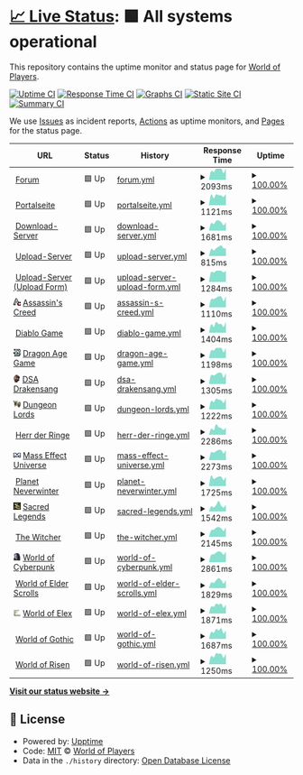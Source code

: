 # [📈 Live Status](https://status.worldofplayers.de): <!--live status--> **🟩 All systems operational**

This repository contains the uptime monitor and status page for [World of Players](https://www.worldofplayers.de/).

[![Uptime CI](https://github.com/worldofplayers/status/workflows/Uptime%20CI/badge.svg)](https://github.com/worldofplayers/status/actions?query=workflow%3A%22Uptime+CI%22)
[![Response Time CI](https://github.com/worldofplayers/status/workflows/Response%20Time%20CI/badge.svg)](https://github.com/worldofplayers/status/actions?query=workflow%3A%22Response+Time+CI%22)
[![Graphs CI](https://github.com/worldofplayers/status/workflows/Graphs%20CI/badge.svg)](https://github.com/worldofplayers/status/actions?query=workflow%3A%22Graphs+CI%22)
[![Static Site CI](https://github.com/worldofplayers/status/workflows/Static%20Site%20CI/badge.svg)](https://github.com/worldofplayers/status/actions?query=workflow%3A%22Static+Site+CI%22)
[![Summary CI](https://github.com/worldofplayers/status/workflows/Summary%20CI/badge.svg)](https://github.com/worldofplayers/status/actions?query=workflow%3A%22Summary+CI%22)

We use [Issues](https://github.com/worldofplayers/status/issues) as incident reports, [Actions](https://github.com/worldofplayers/status/actions) as uptime monitors, and [Pages](https://status.worldofplayers.de) for the status page.

<!--start: status pages-->
<!-- This summary is generated by Upptime (https://github.com/upptime/upptime) -->
<!-- Do not edit this manually, your changes will be overwritten -->
<!-- prettier-ignore -->
| URL | Status | History | Response Time | Uptime |
| --- | ------ | ------- | ------------- | ------ |
| <img alt="" src="https://raw.githubusercontent.com/worldofplayers/status/master/assets/favicons/wop.ico" height="13"> [Forum](https://forum.worldofplayers.de/forum/forums/146-Infoforum) | 🟩 Up | [forum.yml](https://github.com/worldofplayers/status/commits/HEAD/history/forum.yml) | <details><summary><img alt="Response time graph" src="./graphs/forum/response-time-week.png" height="20"> 2093ms</summary><br><a href="https://status.worldofplayers.de/history/forum"><img alt="Response time 2281" src="https://img.shields.io/endpoint?url=https%3A%2F%2Fraw.githubusercontent.com%2Fworldofplayers%2Fstatus%2FHEAD%2Fapi%2Fforum%2Fresponse-time.json"></a><br><a href="https://status.worldofplayers.de/history/forum"><img alt="24-hour response time 1541" src="https://img.shields.io/endpoint?url=https%3A%2F%2Fraw.githubusercontent.com%2Fworldofplayers%2Fstatus%2FHEAD%2Fapi%2Fforum%2Fresponse-time-day.json"></a><br><a href="https://status.worldofplayers.de/history/forum"><img alt="7-day response time 2093" src="https://img.shields.io/endpoint?url=https%3A%2F%2Fraw.githubusercontent.com%2Fworldofplayers%2Fstatus%2FHEAD%2Fapi%2Fforum%2Fresponse-time-week.json"></a><br><a href="https://status.worldofplayers.de/history/forum"><img alt="30-day response time 2355" src="https://img.shields.io/endpoint?url=https%3A%2F%2Fraw.githubusercontent.com%2Fworldofplayers%2Fstatus%2FHEAD%2Fapi%2Fforum%2Fresponse-time-month.json"></a><br><a href="https://status.worldofplayers.de/history/forum"><img alt="1-year response time 2281" src="https://img.shields.io/endpoint?url=https%3A%2F%2Fraw.githubusercontent.com%2Fworldofplayers%2Fstatus%2FHEAD%2Fapi%2Fforum%2Fresponse-time-year.json"></a></details> | <details><summary><a href="https://status.worldofplayers.de/history/forum">100.00%</a></summary><a href="https://status.worldofplayers.de/history/forum"><img alt="All-time uptime 99.43%" src="https://img.shields.io/endpoint?url=https%3A%2F%2Fraw.githubusercontent.com%2Fworldofplayers%2Fstatus%2FHEAD%2Fapi%2Fforum%2Fuptime.json"></a><br><a href="https://status.worldofplayers.de/history/forum"><img alt="24-hour uptime 100.00%" src="https://img.shields.io/endpoint?url=https%3A%2F%2Fraw.githubusercontent.com%2Fworldofplayers%2Fstatus%2FHEAD%2Fapi%2Fforum%2Fuptime-day.json"></a><br><a href="https://status.worldofplayers.de/history/forum"><img alt="7-day uptime 100.00%" src="https://img.shields.io/endpoint?url=https%3A%2F%2Fraw.githubusercontent.com%2Fworldofplayers%2Fstatus%2FHEAD%2Fapi%2Fforum%2Fuptime-week.json"></a><br><a href="https://status.worldofplayers.de/history/forum"><img alt="30-day uptime 100.00%" src="https://img.shields.io/endpoint?url=https%3A%2F%2Fraw.githubusercontent.com%2Fworldofplayers%2Fstatus%2FHEAD%2Fapi%2Fforum%2Fuptime-month.json"></a><br><a href="https://status.worldofplayers.de/history/forum"><img alt="1-year uptime 99.43%" src="https://img.shields.io/endpoint?url=https%3A%2F%2Fraw.githubusercontent.com%2Fworldofplayers%2Fstatus%2FHEAD%2Fapi%2Fforum%2Fuptime-year.json"></a></details>
| <img alt="" src="https://raw.githubusercontent.com/worldofplayers/status/master/assets/favicons/wop.ico" height="13"> [Portalseite](https://www.worldofplayers.de/) | 🟩 Up | [portalseite.yml](https://github.com/worldofplayers/status/commits/HEAD/history/portalseite.yml) | <details><summary><img alt="Response time graph" src="./graphs/portalseite/response-time-week.png" height="20"> 1121ms</summary><br><a href="https://status.worldofplayers.de/history/portalseite"><img alt="Response time 1151" src="https://img.shields.io/endpoint?url=https%3A%2F%2Fraw.githubusercontent.com%2Fworldofplayers%2Fstatus%2FHEAD%2Fapi%2Fportalseite%2Fresponse-time.json"></a><br><a href="https://status.worldofplayers.de/history/portalseite"><img alt="24-hour response time 825" src="https://img.shields.io/endpoint?url=https%3A%2F%2Fraw.githubusercontent.com%2Fworldofplayers%2Fstatus%2FHEAD%2Fapi%2Fportalseite%2Fresponse-time-day.json"></a><br><a href="https://status.worldofplayers.de/history/portalseite"><img alt="7-day response time 1121" src="https://img.shields.io/endpoint?url=https%3A%2F%2Fraw.githubusercontent.com%2Fworldofplayers%2Fstatus%2FHEAD%2Fapi%2Fportalseite%2Fresponse-time-week.json"></a><br><a href="https://status.worldofplayers.de/history/portalseite"><img alt="30-day response time 1189" src="https://img.shields.io/endpoint?url=https%3A%2F%2Fraw.githubusercontent.com%2Fworldofplayers%2Fstatus%2FHEAD%2Fapi%2Fportalseite%2Fresponse-time-month.json"></a><br><a href="https://status.worldofplayers.de/history/portalseite"><img alt="1-year response time 1151" src="https://img.shields.io/endpoint?url=https%3A%2F%2Fraw.githubusercontent.com%2Fworldofplayers%2Fstatus%2FHEAD%2Fapi%2Fportalseite%2Fresponse-time-year.json"></a></details> | <details><summary><a href="https://status.worldofplayers.de/history/portalseite">100.00%</a></summary><a href="https://status.worldofplayers.de/history/portalseite"><img alt="All-time uptime 100.00%" src="https://img.shields.io/endpoint?url=https%3A%2F%2Fraw.githubusercontent.com%2Fworldofplayers%2Fstatus%2FHEAD%2Fapi%2Fportalseite%2Fuptime.json"></a><br><a href="https://status.worldofplayers.de/history/portalseite"><img alt="24-hour uptime 100.00%" src="https://img.shields.io/endpoint?url=https%3A%2F%2Fraw.githubusercontent.com%2Fworldofplayers%2Fstatus%2FHEAD%2Fapi%2Fportalseite%2Fuptime-day.json"></a><br><a href="https://status.worldofplayers.de/history/portalseite"><img alt="7-day uptime 100.00%" src="https://img.shields.io/endpoint?url=https%3A%2F%2Fraw.githubusercontent.com%2Fworldofplayers%2Fstatus%2FHEAD%2Fapi%2Fportalseite%2Fuptime-week.json"></a><br><a href="https://status.worldofplayers.de/history/portalseite"><img alt="30-day uptime 100.00%" src="https://img.shields.io/endpoint?url=https%3A%2F%2Fraw.githubusercontent.com%2Fworldofplayers%2Fstatus%2FHEAD%2Fapi%2Fportalseite%2Fuptime-month.json"></a><br><a href="https://status.worldofplayers.de/history/portalseite"><img alt="1-year uptime 100.00%" src="https://img.shields.io/endpoint?url=https%3A%2F%2Fraw.githubusercontent.com%2Fworldofplayers%2Fstatus%2FHEAD%2Fapi%2Fportalseite%2Fuptime-year.json"></a></details>
| <img alt="" src="https://raw.githubusercontent.com/worldofplayers/status/master/assets/favicons/wop.ico" height="13"> [Download-Server](https://dl.worldofplayers.de/wog/gothic1/sonstiges/GothicFps-108.zip) | 🟩 Up | [download-server.yml](https://github.com/worldofplayers/status/commits/HEAD/history/download-server.yml) | <details><summary><img alt="Response time graph" src="./graphs/download-server/response-time-week.png" height="20"> 1681ms</summary><br><a href="https://status.worldofplayers.de/history/download-server"><img alt="Response time 1504" src="https://img.shields.io/endpoint?url=https%3A%2F%2Fraw.githubusercontent.com%2Fworldofplayers%2Fstatus%2FHEAD%2Fapi%2Fdownload-server%2Fresponse-time.json"></a><br><a href="https://status.worldofplayers.de/history/download-server"><img alt="24-hour response time 1110" src="https://img.shields.io/endpoint?url=https%3A%2F%2Fraw.githubusercontent.com%2Fworldofplayers%2Fstatus%2FHEAD%2Fapi%2Fdownload-server%2Fresponse-time-day.json"></a><br><a href="https://status.worldofplayers.de/history/download-server"><img alt="7-day response time 1681" src="https://img.shields.io/endpoint?url=https%3A%2F%2Fraw.githubusercontent.com%2Fworldofplayers%2Fstatus%2FHEAD%2Fapi%2Fdownload-server%2Fresponse-time-week.json"></a><br><a href="https://status.worldofplayers.de/history/download-server"><img alt="30-day response time 1624" src="https://img.shields.io/endpoint?url=https%3A%2F%2Fraw.githubusercontent.com%2Fworldofplayers%2Fstatus%2FHEAD%2Fapi%2Fdownload-server%2Fresponse-time-month.json"></a><br><a href="https://status.worldofplayers.de/history/download-server"><img alt="1-year response time 1504" src="https://img.shields.io/endpoint?url=https%3A%2F%2Fraw.githubusercontent.com%2Fworldofplayers%2Fstatus%2FHEAD%2Fapi%2Fdownload-server%2Fresponse-time-year.json"></a></details> | <details><summary><a href="https://status.worldofplayers.de/history/download-server">100.00%</a></summary><a href="https://status.worldofplayers.de/history/download-server"><img alt="All-time uptime 99.98%" src="https://img.shields.io/endpoint?url=https%3A%2F%2Fraw.githubusercontent.com%2Fworldofplayers%2Fstatus%2FHEAD%2Fapi%2Fdownload-server%2Fuptime.json"></a><br><a href="https://status.worldofplayers.de/history/download-server"><img alt="24-hour uptime 100.00%" src="https://img.shields.io/endpoint?url=https%3A%2F%2Fraw.githubusercontent.com%2Fworldofplayers%2Fstatus%2FHEAD%2Fapi%2Fdownload-server%2Fuptime-day.json"></a><br><a href="https://status.worldofplayers.de/history/download-server"><img alt="7-day uptime 100.00%" src="https://img.shields.io/endpoint?url=https%3A%2F%2Fraw.githubusercontent.com%2Fworldofplayers%2Fstatus%2FHEAD%2Fapi%2Fdownload-server%2Fuptime-week.json"></a><br><a href="https://status.worldofplayers.de/history/download-server"><img alt="30-day uptime 100.00%" src="https://img.shields.io/endpoint?url=https%3A%2F%2Fraw.githubusercontent.com%2Fworldofplayers%2Fstatus%2FHEAD%2Fapi%2Fdownload-server%2Fuptime-month.json"></a><br><a href="https://status.worldofplayers.de/history/download-server"><img alt="1-year uptime 99.98%" src="https://img.shields.io/endpoint?url=https%3A%2F%2Fraw.githubusercontent.com%2Fworldofplayers%2Fstatus%2FHEAD%2Fapi%2Fdownload-server%2Fuptime-year.json"></a></details>
| <img alt="" src="https://raw.githubusercontent.com/worldofplayers/status/master/assets/favicons/wop.ico" height="13"> [Upload-Server](https://upload.worldofplayers.de/files12/testbild.png) | 🟩 Up | [upload-server.yml](https://github.com/worldofplayers/status/commits/HEAD/history/upload-server.yml) | <details><summary><img alt="Response time graph" src="./graphs/upload-server/response-time-week.png" height="20"> 815ms</summary><br><a href="https://status.worldofplayers.de/history/upload-server"><img alt="Response time 767" src="https://img.shields.io/endpoint?url=https%3A%2F%2Fraw.githubusercontent.com%2Fworldofplayers%2Fstatus%2FHEAD%2Fapi%2Fupload-server%2Fresponse-time.json"></a><br><a href="https://status.worldofplayers.de/history/upload-server"><img alt="24-hour response time 581" src="https://img.shields.io/endpoint?url=https%3A%2F%2Fraw.githubusercontent.com%2Fworldofplayers%2Fstatus%2FHEAD%2Fapi%2Fupload-server%2Fresponse-time-day.json"></a><br><a href="https://status.worldofplayers.de/history/upload-server"><img alt="7-day response time 815" src="https://img.shields.io/endpoint?url=https%3A%2F%2Fraw.githubusercontent.com%2Fworldofplayers%2Fstatus%2FHEAD%2Fapi%2Fupload-server%2Fresponse-time-week.json"></a><br><a href="https://status.worldofplayers.de/history/upload-server"><img alt="30-day response time 849" src="https://img.shields.io/endpoint?url=https%3A%2F%2Fraw.githubusercontent.com%2Fworldofplayers%2Fstatus%2FHEAD%2Fapi%2Fupload-server%2Fresponse-time-month.json"></a><br><a href="https://status.worldofplayers.de/history/upload-server"><img alt="1-year response time 767" src="https://img.shields.io/endpoint?url=https%3A%2F%2Fraw.githubusercontent.com%2Fworldofplayers%2Fstatus%2FHEAD%2Fapi%2Fupload-server%2Fresponse-time-year.json"></a></details> | <details><summary><a href="https://status.worldofplayers.de/history/upload-server">100.00%</a></summary><a href="https://status.worldofplayers.de/history/upload-server"><img alt="All-time uptime 100.00%" src="https://img.shields.io/endpoint?url=https%3A%2F%2Fraw.githubusercontent.com%2Fworldofplayers%2Fstatus%2FHEAD%2Fapi%2Fupload-server%2Fuptime.json"></a><br><a href="https://status.worldofplayers.de/history/upload-server"><img alt="24-hour uptime 100.00%" src="https://img.shields.io/endpoint?url=https%3A%2F%2Fraw.githubusercontent.com%2Fworldofplayers%2Fstatus%2FHEAD%2Fapi%2Fupload-server%2Fuptime-day.json"></a><br><a href="https://status.worldofplayers.de/history/upload-server"><img alt="7-day uptime 100.00%" src="https://img.shields.io/endpoint?url=https%3A%2F%2Fraw.githubusercontent.com%2Fworldofplayers%2Fstatus%2FHEAD%2Fapi%2Fupload-server%2Fuptime-week.json"></a><br><a href="https://status.worldofplayers.de/history/upload-server"><img alt="30-day uptime 100.00%" src="https://img.shields.io/endpoint?url=https%3A%2F%2Fraw.githubusercontent.com%2Fworldofplayers%2Fstatus%2FHEAD%2Fapi%2Fupload-server%2Fuptime-month.json"></a><br><a href="https://status.worldofplayers.de/history/upload-server"><img alt="1-year uptime 100.00%" src="https://img.shields.io/endpoint?url=https%3A%2F%2Fraw.githubusercontent.com%2Fworldofplayers%2Fstatus%2FHEAD%2Fapi%2Fupload-server%2Fuptime-year.json"></a></details>
| <img alt="" src="https://raw.githubusercontent.com/worldofplayers/status/master/assets/favicons/wop.ico" height="13"> [Upload-Server (Upload Form)](https://upload.worldofplayers.de/) | 🟩 Up | [upload-server-upload-form.yml](https://github.com/worldofplayers/status/commits/HEAD/history/upload-server-upload-form.yml) | <details><summary><img alt="Response time graph" src="./graphs/upload-server-upload-form/response-time-week.png" height="20"> 1284ms</summary><br><a href="https://status.worldofplayers.de/history/upload-server-upload-form"><img alt="Response time 1270" src="https://img.shields.io/endpoint?url=https%3A%2F%2Fraw.githubusercontent.com%2Fworldofplayers%2Fstatus%2FHEAD%2Fapi%2Fupload-server-upload-form%2Fresponse-time.json"></a><br><a href="https://status.worldofplayers.de/history/upload-server-upload-form"><img alt="24-hour response time 1204" src="https://img.shields.io/endpoint?url=https%3A%2F%2Fraw.githubusercontent.com%2Fworldofplayers%2Fstatus%2FHEAD%2Fapi%2Fupload-server-upload-form%2Fresponse-time-day.json"></a><br><a href="https://status.worldofplayers.de/history/upload-server-upload-form"><img alt="7-day response time 1284" src="https://img.shields.io/endpoint?url=https%3A%2F%2Fraw.githubusercontent.com%2Fworldofplayers%2Fstatus%2FHEAD%2Fapi%2Fupload-server-upload-form%2Fresponse-time-week.json"></a><br><a href="https://status.worldofplayers.de/history/upload-server-upload-form"><img alt="30-day response time 1275" src="https://img.shields.io/endpoint?url=https%3A%2F%2Fraw.githubusercontent.com%2Fworldofplayers%2Fstatus%2FHEAD%2Fapi%2Fupload-server-upload-form%2Fresponse-time-month.json"></a><br><a href="https://status.worldofplayers.de/history/upload-server-upload-form"><img alt="1-year response time 1270" src="https://img.shields.io/endpoint?url=https%3A%2F%2Fraw.githubusercontent.com%2Fworldofplayers%2Fstatus%2FHEAD%2Fapi%2Fupload-server-upload-form%2Fresponse-time-year.json"></a></details> | <details><summary><a href="https://status.worldofplayers.de/history/upload-server-upload-form">100.00%</a></summary><a href="https://status.worldofplayers.de/history/upload-server-upload-form"><img alt="All-time uptime 100.00%" src="https://img.shields.io/endpoint?url=https%3A%2F%2Fraw.githubusercontent.com%2Fworldofplayers%2Fstatus%2FHEAD%2Fapi%2Fupload-server-upload-form%2Fuptime.json"></a><br><a href="https://status.worldofplayers.de/history/upload-server-upload-form"><img alt="24-hour uptime 100.00%" src="https://img.shields.io/endpoint?url=https%3A%2F%2Fraw.githubusercontent.com%2Fworldofplayers%2Fstatus%2FHEAD%2Fapi%2Fupload-server-upload-form%2Fuptime-day.json"></a><br><a href="https://status.worldofplayers.de/history/upload-server-upload-form"><img alt="7-day uptime 100.00%" src="https://img.shields.io/endpoint?url=https%3A%2F%2Fraw.githubusercontent.com%2Fworldofplayers%2Fstatus%2FHEAD%2Fapi%2Fupload-server-upload-form%2Fuptime-week.json"></a><br><a href="https://status.worldofplayers.de/history/upload-server-upload-form"><img alt="30-day uptime 100.00%" src="https://img.shields.io/endpoint?url=https%3A%2F%2Fraw.githubusercontent.com%2Fworldofplayers%2Fstatus%2FHEAD%2Fapi%2Fupload-server-upload-form%2Fuptime-month.json"></a><br><a href="https://status.worldofplayers.de/history/upload-server-upload-form"><img alt="1-year uptime 100.00%" src="https://img.shields.io/endpoint?url=https%3A%2F%2Fraw.githubusercontent.com%2Fworldofplayers%2Fstatus%2FHEAD%2Fapi%2Fupload-server-upload-form%2Fuptime-year.json"></a></details>
| <img alt="" src="https://raw.githubusercontent.com/worldofplayers/status/master/assets/favicons/assassinscreed.gif" height="13"> [Assassin's Creed](https://www.assassins-creed.de/) | 🟩 Up | [assassin-s-creed.yml](https://github.com/worldofplayers/status/commits/HEAD/history/assassin-s-creed.yml) | <details><summary><img alt="Response time graph" src="./graphs/assassin-s-creed/response-time-week.png" height="20"> 1110ms</summary><br><a href="https://status.worldofplayers.de/history/assassin-s-creed"><img alt="Response time 1124" src="https://img.shields.io/endpoint?url=https%3A%2F%2Fraw.githubusercontent.com%2Fworldofplayers%2Fstatus%2FHEAD%2Fapi%2Fassassin-s-creed%2Fresponse-time.json"></a><br><a href="https://status.worldofplayers.de/history/assassin-s-creed"><img alt="24-hour response time 801" src="https://img.shields.io/endpoint?url=https%3A%2F%2Fraw.githubusercontent.com%2Fworldofplayers%2Fstatus%2FHEAD%2Fapi%2Fassassin-s-creed%2Fresponse-time-day.json"></a><br><a href="https://status.worldofplayers.de/history/assassin-s-creed"><img alt="7-day response time 1110" src="https://img.shields.io/endpoint?url=https%3A%2F%2Fraw.githubusercontent.com%2Fworldofplayers%2Fstatus%2FHEAD%2Fapi%2Fassassin-s-creed%2Fresponse-time-week.json"></a><br><a href="https://status.worldofplayers.de/history/assassin-s-creed"><img alt="30-day response time 1142" src="https://img.shields.io/endpoint?url=https%3A%2F%2Fraw.githubusercontent.com%2Fworldofplayers%2Fstatus%2FHEAD%2Fapi%2Fassassin-s-creed%2Fresponse-time-month.json"></a><br><a href="https://status.worldofplayers.de/history/assassin-s-creed"><img alt="1-year response time 1124" src="https://img.shields.io/endpoint?url=https%3A%2F%2Fraw.githubusercontent.com%2Fworldofplayers%2Fstatus%2FHEAD%2Fapi%2Fassassin-s-creed%2Fresponse-time-year.json"></a></details> | <details><summary><a href="https://status.worldofplayers.de/history/assassin-s-creed">100.00%</a></summary><a href="https://status.worldofplayers.de/history/assassin-s-creed"><img alt="All-time uptime 100.00%" src="https://img.shields.io/endpoint?url=https%3A%2F%2Fraw.githubusercontent.com%2Fworldofplayers%2Fstatus%2FHEAD%2Fapi%2Fassassin-s-creed%2Fuptime.json"></a><br><a href="https://status.worldofplayers.de/history/assassin-s-creed"><img alt="24-hour uptime 100.00%" src="https://img.shields.io/endpoint?url=https%3A%2F%2Fraw.githubusercontent.com%2Fworldofplayers%2Fstatus%2FHEAD%2Fapi%2Fassassin-s-creed%2Fuptime-day.json"></a><br><a href="https://status.worldofplayers.de/history/assassin-s-creed"><img alt="7-day uptime 100.00%" src="https://img.shields.io/endpoint?url=https%3A%2F%2Fraw.githubusercontent.com%2Fworldofplayers%2Fstatus%2FHEAD%2Fapi%2Fassassin-s-creed%2Fuptime-week.json"></a><br><a href="https://status.worldofplayers.de/history/assassin-s-creed"><img alt="30-day uptime 100.00%" src="https://img.shields.io/endpoint?url=https%3A%2F%2Fraw.githubusercontent.com%2Fworldofplayers%2Fstatus%2FHEAD%2Fapi%2Fassassin-s-creed%2Fuptime-month.json"></a><br><a href="https://status.worldofplayers.de/history/assassin-s-creed"><img alt="1-year uptime 100.00%" src="https://img.shields.io/endpoint?url=https%3A%2F%2Fraw.githubusercontent.com%2Fworldofplayers%2Fstatus%2FHEAD%2Fapi%2Fassassin-s-creed%2Fuptime-year.json"></a></details>
| <img alt="" src="https://raw.githubusercontent.com/worldofplayers/status/master/assets/favicons/diablo.ico" height="13"> [Diablo Game](https://www.diablogame.de/) | 🟩 Up | [diablo-game.yml](https://github.com/worldofplayers/status/commits/HEAD/history/diablo-game.yml) | <details><summary><img alt="Response time graph" src="./graphs/diablo-game/response-time-week.png" height="20"> 1404ms</summary><br><a href="https://status.worldofplayers.de/history/diablo-game"><img alt="Response time 1339" src="https://img.shields.io/endpoint?url=https%3A%2F%2Fraw.githubusercontent.com%2Fworldofplayers%2Fstatus%2FHEAD%2Fapi%2Fdiablo-game%2Fresponse-time.json"></a><br><a href="https://status.worldofplayers.de/history/diablo-game"><img alt="24-hour response time 975" src="https://img.shields.io/endpoint?url=https%3A%2F%2Fraw.githubusercontent.com%2Fworldofplayers%2Fstatus%2FHEAD%2Fapi%2Fdiablo-game%2Fresponse-time-day.json"></a><br><a href="https://status.worldofplayers.de/history/diablo-game"><img alt="7-day response time 1404" src="https://img.shields.io/endpoint?url=https%3A%2F%2Fraw.githubusercontent.com%2Fworldofplayers%2Fstatus%2FHEAD%2Fapi%2Fdiablo-game%2Fresponse-time-week.json"></a><br><a href="https://status.worldofplayers.de/history/diablo-game"><img alt="30-day response time 1428" src="https://img.shields.io/endpoint?url=https%3A%2F%2Fraw.githubusercontent.com%2Fworldofplayers%2Fstatus%2FHEAD%2Fapi%2Fdiablo-game%2Fresponse-time-month.json"></a><br><a href="https://status.worldofplayers.de/history/diablo-game"><img alt="1-year response time 1339" src="https://img.shields.io/endpoint?url=https%3A%2F%2Fraw.githubusercontent.com%2Fworldofplayers%2Fstatus%2FHEAD%2Fapi%2Fdiablo-game%2Fresponse-time-year.json"></a></details> | <details><summary><a href="https://status.worldofplayers.de/history/diablo-game">100.00%</a></summary><a href="https://status.worldofplayers.de/history/diablo-game"><img alt="All-time uptime 100.00%" src="https://img.shields.io/endpoint?url=https%3A%2F%2Fraw.githubusercontent.com%2Fworldofplayers%2Fstatus%2FHEAD%2Fapi%2Fdiablo-game%2Fuptime.json"></a><br><a href="https://status.worldofplayers.de/history/diablo-game"><img alt="24-hour uptime 100.00%" src="https://img.shields.io/endpoint?url=https%3A%2F%2Fraw.githubusercontent.com%2Fworldofplayers%2Fstatus%2FHEAD%2Fapi%2Fdiablo-game%2Fuptime-day.json"></a><br><a href="https://status.worldofplayers.de/history/diablo-game"><img alt="7-day uptime 100.00%" src="https://img.shields.io/endpoint?url=https%3A%2F%2Fraw.githubusercontent.com%2Fworldofplayers%2Fstatus%2FHEAD%2Fapi%2Fdiablo-game%2Fuptime-week.json"></a><br><a href="https://status.worldofplayers.de/history/diablo-game"><img alt="30-day uptime 100.00%" src="https://img.shields.io/endpoint?url=https%3A%2F%2Fraw.githubusercontent.com%2Fworldofplayers%2Fstatus%2FHEAD%2Fapi%2Fdiablo-game%2Fuptime-month.json"></a><br><a href="https://status.worldofplayers.de/history/diablo-game"><img alt="1-year uptime 100.00%" src="https://img.shields.io/endpoint?url=https%3A%2F%2Fraw.githubusercontent.com%2Fworldofplayers%2Fstatus%2FHEAD%2Fapi%2Fdiablo-game%2Fuptime-year.json"></a></details>
| <img alt="" src="https://raw.githubusercontent.com/worldofplayers/status/master/assets/favicons/dragonage.png" height="13"> [Dragon Age Game](https://www.dragonage-game.de/) | 🟩 Up | [dragon-age-game.yml](https://github.com/worldofplayers/status/commits/HEAD/history/dragon-age-game.yml) | <details><summary><img alt="Response time graph" src="./graphs/dragon-age-game/response-time-week.png" height="20"> 1198ms</summary><br><a href="https://status.worldofplayers.de/history/dragon-age-game"><img alt="Response time 1199" src="https://img.shields.io/endpoint?url=https%3A%2F%2Fraw.githubusercontent.com%2Fworldofplayers%2Fstatus%2FHEAD%2Fapi%2Fdragon-age-game%2Fresponse-time.json"></a><br><a href="https://status.worldofplayers.de/history/dragon-age-game"><img alt="24-hour response time 843" src="https://img.shields.io/endpoint?url=https%3A%2F%2Fraw.githubusercontent.com%2Fworldofplayers%2Fstatus%2FHEAD%2Fapi%2Fdragon-age-game%2Fresponse-time-day.json"></a><br><a href="https://status.worldofplayers.de/history/dragon-age-game"><img alt="7-day response time 1198" src="https://img.shields.io/endpoint?url=https%3A%2F%2Fraw.githubusercontent.com%2Fworldofplayers%2Fstatus%2FHEAD%2Fapi%2Fdragon-age-game%2Fresponse-time-week.json"></a><br><a href="https://status.worldofplayers.de/history/dragon-age-game"><img alt="30-day response time 1252" src="https://img.shields.io/endpoint?url=https%3A%2F%2Fraw.githubusercontent.com%2Fworldofplayers%2Fstatus%2FHEAD%2Fapi%2Fdragon-age-game%2Fresponse-time-month.json"></a><br><a href="https://status.worldofplayers.de/history/dragon-age-game"><img alt="1-year response time 1199" src="https://img.shields.io/endpoint?url=https%3A%2F%2Fraw.githubusercontent.com%2Fworldofplayers%2Fstatus%2FHEAD%2Fapi%2Fdragon-age-game%2Fresponse-time-year.json"></a></details> | <details><summary><a href="https://status.worldofplayers.de/history/dragon-age-game">100.00%</a></summary><a href="https://status.worldofplayers.de/history/dragon-age-game"><img alt="All-time uptime 100.00%" src="https://img.shields.io/endpoint?url=https%3A%2F%2Fraw.githubusercontent.com%2Fworldofplayers%2Fstatus%2FHEAD%2Fapi%2Fdragon-age-game%2Fuptime.json"></a><br><a href="https://status.worldofplayers.de/history/dragon-age-game"><img alt="24-hour uptime 100.00%" src="https://img.shields.io/endpoint?url=https%3A%2F%2Fraw.githubusercontent.com%2Fworldofplayers%2Fstatus%2FHEAD%2Fapi%2Fdragon-age-game%2Fuptime-day.json"></a><br><a href="https://status.worldofplayers.de/history/dragon-age-game"><img alt="7-day uptime 100.00%" src="https://img.shields.io/endpoint?url=https%3A%2F%2Fraw.githubusercontent.com%2Fworldofplayers%2Fstatus%2FHEAD%2Fapi%2Fdragon-age-game%2Fuptime-week.json"></a><br><a href="https://status.worldofplayers.de/history/dragon-age-game"><img alt="30-day uptime 100.00%" src="https://img.shields.io/endpoint?url=https%3A%2F%2Fraw.githubusercontent.com%2Fworldofplayers%2Fstatus%2FHEAD%2Fapi%2Fdragon-age-game%2Fuptime-month.json"></a><br><a href="https://status.worldofplayers.de/history/dragon-age-game"><img alt="1-year uptime 100.00%" src="https://img.shields.io/endpoint?url=https%3A%2F%2Fraw.githubusercontent.com%2Fworldofplayers%2Fstatus%2FHEAD%2Fapi%2Fdragon-age-game%2Fuptime-year.json"></a></details>
| <img alt="" src="https://raw.githubusercontent.com/worldofplayers/status/master/assets/favicons/drakensang.png" height="13"> [DSA Drakensang](https://www.dsa-drakensang.de/) | 🟩 Up | [dsa-drakensang.yml](https://github.com/worldofplayers/status/commits/HEAD/history/dsa-drakensang.yml) | <details><summary><img alt="Response time graph" src="./graphs/dsa-drakensang/response-time-week.png" height="20"> 1305ms</summary><br><a href="https://status.worldofplayers.de/history/dsa-drakensang"><img alt="Response time 1314" src="https://img.shields.io/endpoint?url=https%3A%2F%2Fraw.githubusercontent.com%2Fworldofplayers%2Fstatus%2FHEAD%2Fapi%2Fdsa-drakensang%2Fresponse-time.json"></a><br><a href="https://status.worldofplayers.de/history/dsa-drakensang"><img alt="24-hour response time 951" src="https://img.shields.io/endpoint?url=https%3A%2F%2Fraw.githubusercontent.com%2Fworldofplayers%2Fstatus%2FHEAD%2Fapi%2Fdsa-drakensang%2Fresponse-time-day.json"></a><br><a href="https://status.worldofplayers.de/history/dsa-drakensang"><img alt="7-day response time 1305" src="https://img.shields.io/endpoint?url=https%3A%2F%2Fraw.githubusercontent.com%2Fworldofplayers%2Fstatus%2FHEAD%2Fapi%2Fdsa-drakensang%2Fresponse-time-week.json"></a><br><a href="https://status.worldofplayers.de/history/dsa-drakensang"><img alt="30-day response time 1326" src="https://img.shields.io/endpoint?url=https%3A%2F%2Fraw.githubusercontent.com%2Fworldofplayers%2Fstatus%2FHEAD%2Fapi%2Fdsa-drakensang%2Fresponse-time-month.json"></a><br><a href="https://status.worldofplayers.de/history/dsa-drakensang"><img alt="1-year response time 1314" src="https://img.shields.io/endpoint?url=https%3A%2F%2Fraw.githubusercontent.com%2Fworldofplayers%2Fstatus%2FHEAD%2Fapi%2Fdsa-drakensang%2Fresponse-time-year.json"></a></details> | <details><summary><a href="https://status.worldofplayers.de/history/dsa-drakensang">100.00%</a></summary><a href="https://status.worldofplayers.de/history/dsa-drakensang"><img alt="All-time uptime 100.00%" src="https://img.shields.io/endpoint?url=https%3A%2F%2Fraw.githubusercontent.com%2Fworldofplayers%2Fstatus%2FHEAD%2Fapi%2Fdsa-drakensang%2Fuptime.json"></a><br><a href="https://status.worldofplayers.de/history/dsa-drakensang"><img alt="24-hour uptime 100.00%" src="https://img.shields.io/endpoint?url=https%3A%2F%2Fraw.githubusercontent.com%2Fworldofplayers%2Fstatus%2FHEAD%2Fapi%2Fdsa-drakensang%2Fuptime-day.json"></a><br><a href="https://status.worldofplayers.de/history/dsa-drakensang"><img alt="7-day uptime 100.00%" src="https://img.shields.io/endpoint?url=https%3A%2F%2Fraw.githubusercontent.com%2Fworldofplayers%2Fstatus%2FHEAD%2Fapi%2Fdsa-drakensang%2Fuptime-week.json"></a><br><a href="https://status.worldofplayers.de/history/dsa-drakensang"><img alt="30-day uptime 100.00%" src="https://img.shields.io/endpoint?url=https%3A%2F%2Fraw.githubusercontent.com%2Fworldofplayers%2Fstatus%2FHEAD%2Fapi%2Fdsa-drakensang%2Fuptime-month.json"></a><br><a href="https://status.worldofplayers.de/history/dsa-drakensang"><img alt="1-year uptime 100.00%" src="https://img.shields.io/endpoint?url=https%3A%2F%2Fraw.githubusercontent.com%2Fworldofplayers%2Fstatus%2FHEAD%2Fapi%2Fdsa-drakensang%2Fuptime-year.json"></a></details>
| <img alt="" src="https://raw.githubusercontent.com/worldofplayers/status/master/assets/favicons/dungeonlords.gif" height="13"> [Dungeon Lords](https://www.dungeon-lords.de/) | 🟩 Up | [dungeon-lords.yml](https://github.com/worldofplayers/status/commits/HEAD/history/dungeon-lords.yml) | <details><summary><img alt="Response time graph" src="./graphs/dungeon-lords/response-time-week.png" height="20"> 1222ms</summary><br><a href="https://status.worldofplayers.de/history/dungeon-lords"><img alt="Response time 1321" src="https://img.shields.io/endpoint?url=https%3A%2F%2Fraw.githubusercontent.com%2Fworldofplayers%2Fstatus%2FHEAD%2Fapi%2Fdungeon-lords%2Fresponse-time.json"></a><br><a href="https://status.worldofplayers.de/history/dungeon-lords"><img alt="24-hour response time 978" src="https://img.shields.io/endpoint?url=https%3A%2F%2Fraw.githubusercontent.com%2Fworldofplayers%2Fstatus%2FHEAD%2Fapi%2Fdungeon-lords%2Fresponse-time-day.json"></a><br><a href="https://status.worldofplayers.de/history/dungeon-lords"><img alt="7-day response time 1222" src="https://img.shields.io/endpoint?url=https%3A%2F%2Fraw.githubusercontent.com%2Fworldofplayers%2Fstatus%2FHEAD%2Fapi%2Fdungeon-lords%2Fresponse-time-week.json"></a><br><a href="https://status.worldofplayers.de/history/dungeon-lords"><img alt="30-day response time 1650" src="https://img.shields.io/endpoint?url=https%3A%2F%2Fraw.githubusercontent.com%2Fworldofplayers%2Fstatus%2FHEAD%2Fapi%2Fdungeon-lords%2Fresponse-time-month.json"></a><br><a href="https://status.worldofplayers.de/history/dungeon-lords"><img alt="1-year response time 1321" src="https://img.shields.io/endpoint?url=https%3A%2F%2Fraw.githubusercontent.com%2Fworldofplayers%2Fstatus%2FHEAD%2Fapi%2Fdungeon-lords%2Fresponse-time-year.json"></a></details> | <details><summary><a href="https://status.worldofplayers.de/history/dungeon-lords">100.00%</a></summary><a href="https://status.worldofplayers.de/history/dungeon-lords"><img alt="All-time uptime 100.00%" src="https://img.shields.io/endpoint?url=https%3A%2F%2Fraw.githubusercontent.com%2Fworldofplayers%2Fstatus%2FHEAD%2Fapi%2Fdungeon-lords%2Fuptime.json"></a><br><a href="https://status.worldofplayers.de/history/dungeon-lords"><img alt="24-hour uptime 100.00%" src="https://img.shields.io/endpoint?url=https%3A%2F%2Fraw.githubusercontent.com%2Fworldofplayers%2Fstatus%2FHEAD%2Fapi%2Fdungeon-lords%2Fuptime-day.json"></a><br><a href="https://status.worldofplayers.de/history/dungeon-lords"><img alt="7-day uptime 100.00%" src="https://img.shields.io/endpoint?url=https%3A%2F%2Fraw.githubusercontent.com%2Fworldofplayers%2Fstatus%2FHEAD%2Fapi%2Fdungeon-lords%2Fuptime-week.json"></a><br><a href="https://status.worldofplayers.de/history/dungeon-lords"><img alt="30-day uptime 100.00%" src="https://img.shields.io/endpoint?url=https%3A%2F%2Fraw.githubusercontent.com%2Fworldofplayers%2Fstatus%2FHEAD%2Fapi%2Fdungeon-lords%2Fuptime-month.json"></a><br><a href="https://status.worldofplayers.de/history/dungeon-lords"><img alt="1-year uptime 100.00%" src="https://img.shields.io/endpoint?url=https%3A%2F%2Fraw.githubusercontent.com%2Fworldofplayers%2Fstatus%2FHEAD%2Fapi%2Fdungeon-lords%2Fuptime-year.json"></a></details>
| <img alt="" src="https://raw.githubusercontent.com/worldofplayers/status/master/assets/favicons/herrderringe.ico" height="13"> [Herr der Ringe](https://www.hdr-seite.de) | 🟩 Up | [herr-der-ringe.yml](https://github.com/worldofplayers/status/commits/HEAD/history/herr-der-ringe.yml) | <details><summary><img alt="Response time graph" src="./graphs/herr-der-ringe/response-time-week.png" height="20"> 2286ms</summary><br><a href="https://status.worldofplayers.de/history/herr-der-ringe"><img alt="Response time 2137" src="https://img.shields.io/endpoint?url=https%3A%2F%2Fraw.githubusercontent.com%2Fworldofplayers%2Fstatus%2FHEAD%2Fapi%2Fherr-der-ringe%2Fresponse-time.json"></a><br><a href="https://status.worldofplayers.de/history/herr-der-ringe"><img alt="24-hour response time 1641" src="https://img.shields.io/endpoint?url=https%3A%2F%2Fraw.githubusercontent.com%2Fworldofplayers%2Fstatus%2FHEAD%2Fapi%2Fherr-der-ringe%2Fresponse-time-day.json"></a><br><a href="https://status.worldofplayers.de/history/herr-der-ringe"><img alt="7-day response time 2286" src="https://img.shields.io/endpoint?url=https%3A%2F%2Fraw.githubusercontent.com%2Fworldofplayers%2Fstatus%2FHEAD%2Fapi%2Fherr-der-ringe%2Fresponse-time-week.json"></a><br><a href="https://status.worldofplayers.de/history/herr-der-ringe"><img alt="30-day response time 2306" src="https://img.shields.io/endpoint?url=https%3A%2F%2Fraw.githubusercontent.com%2Fworldofplayers%2Fstatus%2FHEAD%2Fapi%2Fherr-der-ringe%2Fresponse-time-month.json"></a><br><a href="https://status.worldofplayers.de/history/herr-der-ringe"><img alt="1-year response time 2137" src="https://img.shields.io/endpoint?url=https%3A%2F%2Fraw.githubusercontent.com%2Fworldofplayers%2Fstatus%2FHEAD%2Fapi%2Fherr-der-ringe%2Fresponse-time-year.json"></a></details> | <details><summary><a href="https://status.worldofplayers.de/history/herr-der-ringe">100.00%</a></summary><a href="https://status.worldofplayers.de/history/herr-der-ringe"><img alt="All-time uptime 100.00%" src="https://img.shields.io/endpoint?url=https%3A%2F%2Fraw.githubusercontent.com%2Fworldofplayers%2Fstatus%2FHEAD%2Fapi%2Fherr-der-ringe%2Fuptime.json"></a><br><a href="https://status.worldofplayers.de/history/herr-der-ringe"><img alt="24-hour uptime 100.00%" src="https://img.shields.io/endpoint?url=https%3A%2F%2Fraw.githubusercontent.com%2Fworldofplayers%2Fstatus%2FHEAD%2Fapi%2Fherr-der-ringe%2Fuptime-day.json"></a><br><a href="https://status.worldofplayers.de/history/herr-der-ringe"><img alt="7-day uptime 100.00%" src="https://img.shields.io/endpoint?url=https%3A%2F%2Fraw.githubusercontent.com%2Fworldofplayers%2Fstatus%2FHEAD%2Fapi%2Fherr-der-ringe%2Fuptime-week.json"></a><br><a href="https://status.worldofplayers.de/history/herr-der-ringe"><img alt="30-day uptime 100.00%" src="https://img.shields.io/endpoint?url=https%3A%2F%2Fraw.githubusercontent.com%2Fworldofplayers%2Fstatus%2FHEAD%2Fapi%2Fherr-der-ringe%2Fuptime-month.json"></a><br><a href="https://status.worldofplayers.de/history/herr-der-ringe"><img alt="1-year uptime 100.00%" src="https://img.shields.io/endpoint?url=https%3A%2F%2Fraw.githubusercontent.com%2Fworldofplayers%2Fstatus%2FHEAD%2Fapi%2Fherr-der-ringe%2Fuptime-year.json"></a></details>
| <img alt="" src="https://raw.githubusercontent.com/worldofplayers/status/master/assets/favicons/masseffect.gif" height="13"> [Mass Effect Universe](https://www.masseffect-universe.de/) | 🟩 Up | [mass-effect-universe.yml](https://github.com/worldofplayers/status/commits/HEAD/history/mass-effect-universe.yml) | <details><summary><img alt="Response time graph" src="./graphs/mass-effect-universe/response-time-week.png" height="20"> 2273ms</summary><br><a href="https://status.worldofplayers.de/history/mass-effect-universe"><img alt="Response time 2795" src="https://img.shields.io/endpoint?url=https%3A%2F%2Fraw.githubusercontent.com%2Fworldofplayers%2Fstatus%2FHEAD%2Fapi%2Fmass-effect-universe%2Fresponse-time.json"></a><br><a href="https://status.worldofplayers.de/history/mass-effect-universe"><img alt="24-hour response time 1860" src="https://img.shields.io/endpoint?url=https%3A%2F%2Fraw.githubusercontent.com%2Fworldofplayers%2Fstatus%2FHEAD%2Fapi%2Fmass-effect-universe%2Fresponse-time-day.json"></a><br><a href="https://status.worldofplayers.de/history/mass-effect-universe"><img alt="7-day response time 2273" src="https://img.shields.io/endpoint?url=https%3A%2F%2Fraw.githubusercontent.com%2Fworldofplayers%2Fstatus%2FHEAD%2Fapi%2Fmass-effect-universe%2Fresponse-time-week.json"></a><br><a href="https://status.worldofplayers.de/history/mass-effect-universe"><img alt="30-day response time 2319" src="https://img.shields.io/endpoint?url=https%3A%2F%2Fraw.githubusercontent.com%2Fworldofplayers%2Fstatus%2FHEAD%2Fapi%2Fmass-effect-universe%2Fresponse-time-month.json"></a><br><a href="https://status.worldofplayers.de/history/mass-effect-universe"><img alt="1-year response time 2795" src="https://img.shields.io/endpoint?url=https%3A%2F%2Fraw.githubusercontent.com%2Fworldofplayers%2Fstatus%2FHEAD%2Fapi%2Fmass-effect-universe%2Fresponse-time-year.json"></a></details> | <details><summary><a href="https://status.worldofplayers.de/history/mass-effect-universe">100.00%</a></summary><a href="https://status.worldofplayers.de/history/mass-effect-universe"><img alt="All-time uptime 100.00%" src="https://img.shields.io/endpoint?url=https%3A%2F%2Fraw.githubusercontent.com%2Fworldofplayers%2Fstatus%2FHEAD%2Fapi%2Fmass-effect-universe%2Fuptime.json"></a><br><a href="https://status.worldofplayers.de/history/mass-effect-universe"><img alt="24-hour uptime 100.00%" src="https://img.shields.io/endpoint?url=https%3A%2F%2Fraw.githubusercontent.com%2Fworldofplayers%2Fstatus%2FHEAD%2Fapi%2Fmass-effect-universe%2Fuptime-day.json"></a><br><a href="https://status.worldofplayers.de/history/mass-effect-universe"><img alt="7-day uptime 100.00%" src="https://img.shields.io/endpoint?url=https%3A%2F%2Fraw.githubusercontent.com%2Fworldofplayers%2Fstatus%2FHEAD%2Fapi%2Fmass-effect-universe%2Fuptime-week.json"></a><br><a href="https://status.worldofplayers.de/history/mass-effect-universe"><img alt="30-day uptime 100.00%" src="https://img.shields.io/endpoint?url=https%3A%2F%2Fraw.githubusercontent.com%2Fworldofplayers%2Fstatus%2FHEAD%2Fapi%2Fmass-effect-universe%2Fuptime-month.json"></a><br><a href="https://status.worldofplayers.de/history/mass-effect-universe"><img alt="1-year uptime 100.00%" src="https://img.shields.io/endpoint?url=https%3A%2F%2Fraw.githubusercontent.com%2Fworldofplayers%2Fstatus%2FHEAD%2Fapi%2Fmass-effect-universe%2Fuptime-year.json"></a></details>
| <img alt="" src="https://raw.githubusercontent.com/worldofplayers/status/master/assets/favicons/neverwinter.ico" height="13"> [Planet Neverwinter](https://www.planetneverwinter.de/) | 🟩 Up | [planet-neverwinter.yml](https://github.com/worldofplayers/status/commits/HEAD/history/planet-neverwinter.yml) | <details><summary><img alt="Response time graph" src="./graphs/planet-neverwinter/response-time-week.png" height="20"> 1725ms</summary><br><a href="https://status.worldofplayers.de/history/planet-neverwinter"><img alt="Response time 1634" src="https://img.shields.io/endpoint?url=https%3A%2F%2Fraw.githubusercontent.com%2Fworldofplayers%2Fstatus%2FHEAD%2Fapi%2Fplanet-neverwinter%2Fresponse-time.json"></a><br><a href="https://status.worldofplayers.de/history/planet-neverwinter"><img alt="24-hour response time 1317" src="https://img.shields.io/endpoint?url=https%3A%2F%2Fraw.githubusercontent.com%2Fworldofplayers%2Fstatus%2FHEAD%2Fapi%2Fplanet-neverwinter%2Fresponse-time-day.json"></a><br><a href="https://status.worldofplayers.de/history/planet-neverwinter"><img alt="7-day response time 1725" src="https://img.shields.io/endpoint?url=https%3A%2F%2Fraw.githubusercontent.com%2Fworldofplayers%2Fstatus%2FHEAD%2Fapi%2Fplanet-neverwinter%2Fresponse-time-week.json"></a><br><a href="https://status.worldofplayers.de/history/planet-neverwinter"><img alt="30-day response time 1706" src="https://img.shields.io/endpoint?url=https%3A%2F%2Fraw.githubusercontent.com%2Fworldofplayers%2Fstatus%2FHEAD%2Fapi%2Fplanet-neverwinter%2Fresponse-time-month.json"></a><br><a href="https://status.worldofplayers.de/history/planet-neverwinter"><img alt="1-year response time 1634" src="https://img.shields.io/endpoint?url=https%3A%2F%2Fraw.githubusercontent.com%2Fworldofplayers%2Fstatus%2FHEAD%2Fapi%2Fplanet-neverwinter%2Fresponse-time-year.json"></a></details> | <details><summary><a href="https://status.worldofplayers.de/history/planet-neverwinter">100.00%</a></summary><a href="https://status.worldofplayers.de/history/planet-neverwinter"><img alt="All-time uptime 100.00%" src="https://img.shields.io/endpoint?url=https%3A%2F%2Fraw.githubusercontent.com%2Fworldofplayers%2Fstatus%2FHEAD%2Fapi%2Fplanet-neverwinter%2Fuptime.json"></a><br><a href="https://status.worldofplayers.de/history/planet-neverwinter"><img alt="24-hour uptime 100.00%" src="https://img.shields.io/endpoint?url=https%3A%2F%2Fraw.githubusercontent.com%2Fworldofplayers%2Fstatus%2FHEAD%2Fapi%2Fplanet-neverwinter%2Fuptime-day.json"></a><br><a href="https://status.worldofplayers.de/history/planet-neverwinter"><img alt="7-day uptime 100.00%" src="https://img.shields.io/endpoint?url=https%3A%2F%2Fraw.githubusercontent.com%2Fworldofplayers%2Fstatus%2FHEAD%2Fapi%2Fplanet-neverwinter%2Fuptime-week.json"></a><br><a href="https://status.worldofplayers.de/history/planet-neverwinter"><img alt="30-day uptime 100.00%" src="https://img.shields.io/endpoint?url=https%3A%2F%2Fraw.githubusercontent.com%2Fworldofplayers%2Fstatus%2FHEAD%2Fapi%2Fplanet-neverwinter%2Fuptime-month.json"></a><br><a href="https://status.worldofplayers.de/history/planet-neverwinter"><img alt="1-year uptime 100.00%" src="https://img.shields.io/endpoint?url=https%3A%2F%2Fraw.githubusercontent.com%2Fworldofplayers%2Fstatus%2FHEAD%2Fapi%2Fplanet-neverwinter%2Fuptime-year.json"></a></details>
| <img alt="" src="https://raw.githubusercontent.com/worldofplayers/status/master/assets/favicons/sacred.jpg" height="13"> [Sacred Legends](https://www.sacred-legends.de/) | 🟩 Up | [sacred-legends.yml](https://github.com/worldofplayers/status/commits/HEAD/history/sacred-legends.yml) | <details><summary><img alt="Response time graph" src="./graphs/sacred-legends/response-time-week.png" height="20"> 1542ms</summary><br><a href="https://status.worldofplayers.de/history/sacred-legends"><img alt="Response time 1396" src="https://img.shields.io/endpoint?url=https%3A%2F%2Fraw.githubusercontent.com%2Fworldofplayers%2Fstatus%2FHEAD%2Fapi%2Fsacred-legends%2Fresponse-time.json"></a><br><a href="https://status.worldofplayers.de/history/sacred-legends"><img alt="24-hour response time 1028" src="https://img.shields.io/endpoint?url=https%3A%2F%2Fraw.githubusercontent.com%2Fworldofplayers%2Fstatus%2FHEAD%2Fapi%2Fsacred-legends%2Fresponse-time-day.json"></a><br><a href="https://status.worldofplayers.de/history/sacred-legends"><img alt="7-day response time 1542" src="https://img.shields.io/endpoint?url=https%3A%2F%2Fraw.githubusercontent.com%2Fworldofplayers%2Fstatus%2FHEAD%2Fapi%2Fsacred-legends%2Fresponse-time-week.json"></a><br><a href="https://status.worldofplayers.de/history/sacred-legends"><img alt="30-day response time 1536" src="https://img.shields.io/endpoint?url=https%3A%2F%2Fraw.githubusercontent.com%2Fworldofplayers%2Fstatus%2FHEAD%2Fapi%2Fsacred-legends%2Fresponse-time-month.json"></a><br><a href="https://status.worldofplayers.de/history/sacred-legends"><img alt="1-year response time 1396" src="https://img.shields.io/endpoint?url=https%3A%2F%2Fraw.githubusercontent.com%2Fworldofplayers%2Fstatus%2FHEAD%2Fapi%2Fsacred-legends%2Fresponse-time-year.json"></a></details> | <details><summary><a href="https://status.worldofplayers.de/history/sacred-legends">100.00%</a></summary><a href="https://status.worldofplayers.de/history/sacred-legends"><img alt="All-time uptime 100.00%" src="https://img.shields.io/endpoint?url=https%3A%2F%2Fraw.githubusercontent.com%2Fworldofplayers%2Fstatus%2FHEAD%2Fapi%2Fsacred-legends%2Fuptime.json"></a><br><a href="https://status.worldofplayers.de/history/sacred-legends"><img alt="24-hour uptime 100.00%" src="https://img.shields.io/endpoint?url=https%3A%2F%2Fraw.githubusercontent.com%2Fworldofplayers%2Fstatus%2FHEAD%2Fapi%2Fsacred-legends%2Fuptime-day.json"></a><br><a href="https://status.worldofplayers.de/history/sacred-legends"><img alt="7-day uptime 100.00%" src="https://img.shields.io/endpoint?url=https%3A%2F%2Fraw.githubusercontent.com%2Fworldofplayers%2Fstatus%2FHEAD%2Fapi%2Fsacred-legends%2Fuptime-week.json"></a><br><a href="https://status.worldofplayers.de/history/sacred-legends"><img alt="30-day uptime 100.00%" src="https://img.shields.io/endpoint?url=https%3A%2F%2Fraw.githubusercontent.com%2Fworldofplayers%2Fstatus%2FHEAD%2Fapi%2Fsacred-legends%2Fuptime-month.json"></a><br><a href="https://status.worldofplayers.de/history/sacred-legends"><img alt="1-year uptime 100.00%" src="https://img.shields.io/endpoint?url=https%3A%2F%2Fraw.githubusercontent.com%2Fworldofplayers%2Fstatus%2FHEAD%2Fapi%2Fsacred-legends%2Fuptime-year.json"></a></details>
| <img alt="" src="https://raw.githubusercontent.com/worldofplayers/status/master/assets/favicons/witcher.ico" height="13"> [The Witcher](https://www.the-witcher.de/) | 🟩 Up | [the-witcher.yml](https://github.com/worldofplayers/status/commits/HEAD/history/the-witcher.yml) | <details><summary><img alt="Response time graph" src="./graphs/the-witcher/response-time-week.png" height="20"> 2145ms</summary><br><a href="https://status.worldofplayers.de/history/the-witcher"><img alt="Response time 2179" src="https://img.shields.io/endpoint?url=https%3A%2F%2Fraw.githubusercontent.com%2Fworldofplayers%2Fstatus%2FHEAD%2Fapi%2Fthe-witcher%2Fresponse-time.json"></a><br><a href="https://status.worldofplayers.de/history/the-witcher"><img alt="24-hour response time 1973" src="https://img.shields.io/endpoint?url=https%3A%2F%2Fraw.githubusercontent.com%2Fworldofplayers%2Fstatus%2FHEAD%2Fapi%2Fthe-witcher%2Fresponse-time-day.json"></a><br><a href="https://status.worldofplayers.de/history/the-witcher"><img alt="7-day response time 2145" src="https://img.shields.io/endpoint?url=https%3A%2F%2Fraw.githubusercontent.com%2Fworldofplayers%2Fstatus%2FHEAD%2Fapi%2Fthe-witcher%2Fresponse-time-week.json"></a><br><a href="https://status.worldofplayers.de/history/the-witcher"><img alt="30-day response time 2207" src="https://img.shields.io/endpoint?url=https%3A%2F%2Fraw.githubusercontent.com%2Fworldofplayers%2Fstatus%2FHEAD%2Fapi%2Fthe-witcher%2Fresponse-time-month.json"></a><br><a href="https://status.worldofplayers.de/history/the-witcher"><img alt="1-year response time 2179" src="https://img.shields.io/endpoint?url=https%3A%2F%2Fraw.githubusercontent.com%2Fworldofplayers%2Fstatus%2FHEAD%2Fapi%2Fthe-witcher%2Fresponse-time-year.json"></a></details> | <details><summary><a href="https://status.worldofplayers.de/history/the-witcher">100.00%</a></summary><a href="https://status.worldofplayers.de/history/the-witcher"><img alt="All-time uptime 100.00%" src="https://img.shields.io/endpoint?url=https%3A%2F%2Fraw.githubusercontent.com%2Fworldofplayers%2Fstatus%2FHEAD%2Fapi%2Fthe-witcher%2Fuptime.json"></a><br><a href="https://status.worldofplayers.de/history/the-witcher"><img alt="24-hour uptime 100.00%" src="https://img.shields.io/endpoint?url=https%3A%2F%2Fraw.githubusercontent.com%2Fworldofplayers%2Fstatus%2FHEAD%2Fapi%2Fthe-witcher%2Fuptime-day.json"></a><br><a href="https://status.worldofplayers.de/history/the-witcher"><img alt="7-day uptime 100.00%" src="https://img.shields.io/endpoint?url=https%3A%2F%2Fraw.githubusercontent.com%2Fworldofplayers%2Fstatus%2FHEAD%2Fapi%2Fthe-witcher%2Fuptime-week.json"></a><br><a href="https://status.worldofplayers.de/history/the-witcher"><img alt="30-day uptime 100.00%" src="https://img.shields.io/endpoint?url=https%3A%2F%2Fraw.githubusercontent.com%2Fworldofplayers%2Fstatus%2FHEAD%2Fapi%2Fthe-witcher%2Fuptime-month.json"></a><br><a href="https://status.worldofplayers.de/history/the-witcher"><img alt="1-year uptime 100.00%" src="https://img.shields.io/endpoint?url=https%3A%2F%2Fraw.githubusercontent.com%2Fworldofplayers%2Fstatus%2FHEAD%2Fapi%2Fthe-witcher%2Fuptime-year.json"></a></details>
| <img alt="" src="https://raw.githubusercontent.com/worldofplayers/status/master/assets/favicons/cyberpunk.png" height="13"> [World of Cyberpunk](https://www.worldofcyberpunk.de) | 🟩 Up | [world-of-cyberpunk.yml](https://github.com/worldofplayers/status/commits/HEAD/history/world-of-cyberpunk.yml) | <details><summary><img alt="Response time graph" src="./graphs/world-of-cyberpunk/response-time-week.png" height="20"> 2861ms</summary><br><a href="https://status.worldofplayers.de/history/world-of-cyberpunk"><img alt="Response time 2732" src="https://img.shields.io/endpoint?url=https%3A%2F%2Fraw.githubusercontent.com%2Fworldofplayers%2Fstatus%2FHEAD%2Fapi%2Fworld-of-cyberpunk%2Fresponse-time.json"></a><br><a href="https://status.worldofplayers.de/history/world-of-cyberpunk"><img alt="24-hour response time 2795" src="https://img.shields.io/endpoint?url=https%3A%2F%2Fraw.githubusercontent.com%2Fworldofplayers%2Fstatus%2FHEAD%2Fapi%2Fworld-of-cyberpunk%2Fresponse-time-day.json"></a><br><a href="https://status.worldofplayers.de/history/world-of-cyberpunk"><img alt="7-day response time 2861" src="https://img.shields.io/endpoint?url=https%3A%2F%2Fraw.githubusercontent.com%2Fworldofplayers%2Fstatus%2FHEAD%2Fapi%2Fworld-of-cyberpunk%2Fresponse-time-week.json"></a><br><a href="https://status.worldofplayers.de/history/world-of-cyberpunk"><img alt="30-day response time 2935" src="https://img.shields.io/endpoint?url=https%3A%2F%2Fraw.githubusercontent.com%2Fworldofplayers%2Fstatus%2FHEAD%2Fapi%2Fworld-of-cyberpunk%2Fresponse-time-month.json"></a><br><a href="https://status.worldofplayers.de/history/world-of-cyberpunk"><img alt="1-year response time 2732" src="https://img.shields.io/endpoint?url=https%3A%2F%2Fraw.githubusercontent.com%2Fworldofplayers%2Fstatus%2FHEAD%2Fapi%2Fworld-of-cyberpunk%2Fresponse-time-year.json"></a></details> | <details><summary><a href="https://status.worldofplayers.de/history/world-of-cyberpunk">100.00%</a></summary><a href="https://status.worldofplayers.de/history/world-of-cyberpunk"><img alt="All-time uptime 100.00%" src="https://img.shields.io/endpoint?url=https%3A%2F%2Fraw.githubusercontent.com%2Fworldofplayers%2Fstatus%2FHEAD%2Fapi%2Fworld-of-cyberpunk%2Fuptime.json"></a><br><a href="https://status.worldofplayers.de/history/world-of-cyberpunk"><img alt="24-hour uptime 100.00%" src="https://img.shields.io/endpoint?url=https%3A%2F%2Fraw.githubusercontent.com%2Fworldofplayers%2Fstatus%2FHEAD%2Fapi%2Fworld-of-cyberpunk%2Fuptime-day.json"></a><br><a href="https://status.worldofplayers.de/history/world-of-cyberpunk"><img alt="7-day uptime 100.00%" src="https://img.shields.io/endpoint?url=https%3A%2F%2Fraw.githubusercontent.com%2Fworldofplayers%2Fstatus%2FHEAD%2Fapi%2Fworld-of-cyberpunk%2Fuptime-week.json"></a><br><a href="https://status.worldofplayers.de/history/world-of-cyberpunk"><img alt="30-day uptime 100.00%" src="https://img.shields.io/endpoint?url=https%3A%2F%2Fraw.githubusercontent.com%2Fworldofplayers%2Fstatus%2FHEAD%2Fapi%2Fworld-of-cyberpunk%2Fuptime-month.json"></a><br><a href="https://status.worldofplayers.de/history/world-of-cyberpunk"><img alt="1-year uptime 100.00%" src="https://img.shields.io/endpoint?url=https%3A%2F%2Fraw.githubusercontent.com%2Fworldofplayers%2Fstatus%2FHEAD%2Fapi%2Fworld-of-cyberpunk%2Fuptime-year.json"></a></details>
| <img alt="" src="https://raw.githubusercontent.com/worldofplayers/status/master/assets/favicons/tes.ico" height="13"> [World of Elder Scrolls](https://www.worldofelderscrolls.de/) | 🟩 Up | [world-of-elder-scrolls.yml](https://github.com/worldofplayers/status/commits/HEAD/history/world-of-elder-scrolls.yml) | <details><summary><img alt="Response time graph" src="./graphs/world-of-elder-scrolls/response-time-week.png" height="20"> 1829ms</summary><br><a href="https://status.worldofplayers.de/history/world-of-elder-scrolls"><img alt="Response time 1688" src="https://img.shields.io/endpoint?url=https%3A%2F%2Fraw.githubusercontent.com%2Fworldofplayers%2Fstatus%2FHEAD%2Fapi%2Fworld-of-elder-scrolls%2Fresponse-time.json"></a><br><a href="https://status.worldofplayers.de/history/world-of-elder-scrolls"><img alt="24-hour response time 1393" src="https://img.shields.io/endpoint?url=https%3A%2F%2Fraw.githubusercontent.com%2Fworldofplayers%2Fstatus%2FHEAD%2Fapi%2Fworld-of-elder-scrolls%2Fresponse-time-day.json"></a><br><a href="https://status.worldofplayers.de/history/world-of-elder-scrolls"><img alt="7-day response time 1829" src="https://img.shields.io/endpoint?url=https%3A%2F%2Fraw.githubusercontent.com%2Fworldofplayers%2Fstatus%2FHEAD%2Fapi%2Fworld-of-elder-scrolls%2Fresponse-time-week.json"></a><br><a href="https://status.worldofplayers.de/history/world-of-elder-scrolls"><img alt="30-day response time 1769" src="https://img.shields.io/endpoint?url=https%3A%2F%2Fraw.githubusercontent.com%2Fworldofplayers%2Fstatus%2FHEAD%2Fapi%2Fworld-of-elder-scrolls%2Fresponse-time-month.json"></a><br><a href="https://status.worldofplayers.de/history/world-of-elder-scrolls"><img alt="1-year response time 1688" src="https://img.shields.io/endpoint?url=https%3A%2F%2Fraw.githubusercontent.com%2Fworldofplayers%2Fstatus%2FHEAD%2Fapi%2Fworld-of-elder-scrolls%2Fresponse-time-year.json"></a></details> | <details><summary><a href="https://status.worldofplayers.de/history/world-of-elder-scrolls">100.00%</a></summary><a href="https://status.worldofplayers.de/history/world-of-elder-scrolls"><img alt="All-time uptime 100.00%" src="https://img.shields.io/endpoint?url=https%3A%2F%2Fraw.githubusercontent.com%2Fworldofplayers%2Fstatus%2FHEAD%2Fapi%2Fworld-of-elder-scrolls%2Fuptime.json"></a><br><a href="https://status.worldofplayers.de/history/world-of-elder-scrolls"><img alt="24-hour uptime 100.00%" src="https://img.shields.io/endpoint?url=https%3A%2F%2Fraw.githubusercontent.com%2Fworldofplayers%2Fstatus%2FHEAD%2Fapi%2Fworld-of-elder-scrolls%2Fuptime-day.json"></a><br><a href="https://status.worldofplayers.de/history/world-of-elder-scrolls"><img alt="7-day uptime 100.00%" src="https://img.shields.io/endpoint?url=https%3A%2F%2Fraw.githubusercontent.com%2Fworldofplayers%2Fstatus%2FHEAD%2Fapi%2Fworld-of-elder-scrolls%2Fuptime-week.json"></a><br><a href="https://status.worldofplayers.de/history/world-of-elder-scrolls"><img alt="30-day uptime 100.00%" src="https://img.shields.io/endpoint?url=https%3A%2F%2Fraw.githubusercontent.com%2Fworldofplayers%2Fstatus%2FHEAD%2Fapi%2Fworld-of-elder-scrolls%2Fuptime-month.json"></a><br><a href="https://status.worldofplayers.de/history/world-of-elder-scrolls"><img alt="1-year uptime 100.00%" src="https://img.shields.io/endpoint?url=https%3A%2F%2Fraw.githubusercontent.com%2Fworldofplayers%2Fstatus%2FHEAD%2Fapi%2Fworld-of-elder-scrolls%2Fuptime-year.json"></a></details>
| <img alt="" src="https://raw.githubusercontent.com/worldofplayers/status/master/assets/favicons/elex.png" height="13"> [World of Elex](https://worldofelex.de/) | 🟩 Up | [world-of-elex.yml](https://github.com/worldofplayers/status/commits/HEAD/history/world-of-elex.yml) | <details><summary><img alt="Response time graph" src="./graphs/world-of-elex/response-time-week.png" height="20"> 1871ms</summary><br><a href="https://status.worldofplayers.de/history/world-of-elex"><img alt="Response time 1739" src="https://img.shields.io/endpoint?url=https%3A%2F%2Fraw.githubusercontent.com%2Fworldofplayers%2Fstatus%2FHEAD%2Fapi%2Fworld-of-elex%2Fresponse-time.json"></a><br><a href="https://status.worldofplayers.de/history/world-of-elex"><img alt="24-hour response time 2139" src="https://img.shields.io/endpoint?url=https%3A%2F%2Fraw.githubusercontent.com%2Fworldofplayers%2Fstatus%2FHEAD%2Fapi%2Fworld-of-elex%2Fresponse-time-day.json"></a><br><a href="https://status.worldofplayers.de/history/world-of-elex"><img alt="7-day response time 1871" src="https://img.shields.io/endpoint?url=https%3A%2F%2Fraw.githubusercontent.com%2Fworldofplayers%2Fstatus%2FHEAD%2Fapi%2Fworld-of-elex%2Fresponse-time-week.json"></a><br><a href="https://status.worldofplayers.de/history/world-of-elex"><img alt="30-day response time 1799" src="https://img.shields.io/endpoint?url=https%3A%2F%2Fraw.githubusercontent.com%2Fworldofplayers%2Fstatus%2FHEAD%2Fapi%2Fworld-of-elex%2Fresponse-time-month.json"></a><br><a href="https://status.worldofplayers.de/history/world-of-elex"><img alt="1-year response time 1739" src="https://img.shields.io/endpoint?url=https%3A%2F%2Fraw.githubusercontent.com%2Fworldofplayers%2Fstatus%2FHEAD%2Fapi%2Fworld-of-elex%2Fresponse-time-year.json"></a></details> | <details><summary><a href="https://status.worldofplayers.de/history/world-of-elex">100.00%</a></summary><a href="https://status.worldofplayers.de/history/world-of-elex"><img alt="All-time uptime 100.00%" src="https://img.shields.io/endpoint?url=https%3A%2F%2Fraw.githubusercontent.com%2Fworldofplayers%2Fstatus%2FHEAD%2Fapi%2Fworld-of-elex%2Fuptime.json"></a><br><a href="https://status.worldofplayers.de/history/world-of-elex"><img alt="24-hour uptime 100.00%" src="https://img.shields.io/endpoint?url=https%3A%2F%2Fraw.githubusercontent.com%2Fworldofplayers%2Fstatus%2FHEAD%2Fapi%2Fworld-of-elex%2Fuptime-day.json"></a><br><a href="https://status.worldofplayers.de/history/world-of-elex"><img alt="7-day uptime 100.00%" src="https://img.shields.io/endpoint?url=https%3A%2F%2Fraw.githubusercontent.com%2Fworldofplayers%2Fstatus%2FHEAD%2Fapi%2Fworld-of-elex%2Fuptime-week.json"></a><br><a href="https://status.worldofplayers.de/history/world-of-elex"><img alt="30-day uptime 100.00%" src="https://img.shields.io/endpoint?url=https%3A%2F%2Fraw.githubusercontent.com%2Fworldofplayers%2Fstatus%2FHEAD%2Fapi%2Fworld-of-elex%2Fuptime-month.json"></a><br><a href="https://status.worldofplayers.de/history/world-of-elex"><img alt="1-year uptime 100.00%" src="https://img.shields.io/endpoint?url=https%3A%2F%2Fraw.githubusercontent.com%2Fworldofplayers%2Fstatus%2FHEAD%2Fapi%2Fworld-of-elex%2Fuptime-year.json"></a></details>
| <img alt="" src="https://raw.githubusercontent.com/worldofplayers/status/master/assets/favicons/gothic.ico" height="13"> [World of Gothic](https://www.worldofgothic.de/) | 🟩 Up | [world-of-gothic.yml](https://github.com/worldofplayers/status/commits/HEAD/history/world-of-gothic.yml) | <details><summary><img alt="Response time graph" src="./graphs/world-of-gothic/response-time-week.png" height="20"> 1687ms</summary><br><a href="https://status.worldofplayers.de/history/world-of-gothic"><img alt="Response time 1587" src="https://img.shields.io/endpoint?url=https%3A%2F%2Fraw.githubusercontent.com%2Fworldofplayers%2Fstatus%2FHEAD%2Fapi%2Fworld-of-gothic%2Fresponse-time.json"></a><br><a href="https://status.worldofplayers.de/history/world-of-gothic"><img alt="24-hour response time 1116" src="https://img.shields.io/endpoint?url=https%3A%2F%2Fraw.githubusercontent.com%2Fworldofplayers%2Fstatus%2FHEAD%2Fapi%2Fworld-of-gothic%2Fresponse-time-day.json"></a><br><a href="https://status.worldofplayers.de/history/world-of-gothic"><img alt="7-day response time 1687" src="https://img.shields.io/endpoint?url=https%3A%2F%2Fraw.githubusercontent.com%2Fworldofplayers%2Fstatus%2FHEAD%2Fapi%2Fworld-of-gothic%2Fresponse-time-week.json"></a><br><a href="https://status.worldofplayers.de/history/world-of-gothic"><img alt="30-day response time 1660" src="https://img.shields.io/endpoint?url=https%3A%2F%2Fraw.githubusercontent.com%2Fworldofplayers%2Fstatus%2FHEAD%2Fapi%2Fworld-of-gothic%2Fresponse-time-month.json"></a><br><a href="https://status.worldofplayers.de/history/world-of-gothic"><img alt="1-year response time 1587" src="https://img.shields.io/endpoint?url=https%3A%2F%2Fraw.githubusercontent.com%2Fworldofplayers%2Fstatus%2FHEAD%2Fapi%2Fworld-of-gothic%2Fresponse-time-year.json"></a></details> | <details><summary><a href="https://status.worldofplayers.de/history/world-of-gothic">100.00%</a></summary><a href="https://status.worldofplayers.de/history/world-of-gothic"><img alt="All-time uptime 100.00%" src="https://img.shields.io/endpoint?url=https%3A%2F%2Fraw.githubusercontent.com%2Fworldofplayers%2Fstatus%2FHEAD%2Fapi%2Fworld-of-gothic%2Fuptime.json"></a><br><a href="https://status.worldofplayers.de/history/world-of-gothic"><img alt="24-hour uptime 100.00%" src="https://img.shields.io/endpoint?url=https%3A%2F%2Fraw.githubusercontent.com%2Fworldofplayers%2Fstatus%2FHEAD%2Fapi%2Fworld-of-gothic%2Fuptime-day.json"></a><br><a href="https://status.worldofplayers.de/history/world-of-gothic"><img alt="7-day uptime 100.00%" src="https://img.shields.io/endpoint?url=https%3A%2F%2Fraw.githubusercontent.com%2Fworldofplayers%2Fstatus%2FHEAD%2Fapi%2Fworld-of-gothic%2Fuptime-week.json"></a><br><a href="https://status.worldofplayers.de/history/world-of-gothic"><img alt="30-day uptime 100.00%" src="https://img.shields.io/endpoint?url=https%3A%2F%2Fraw.githubusercontent.com%2Fworldofplayers%2Fstatus%2FHEAD%2Fapi%2Fworld-of-gothic%2Fuptime-month.json"></a><br><a href="https://status.worldofplayers.de/history/world-of-gothic"><img alt="1-year uptime 100.00%" src="https://img.shields.io/endpoint?url=https%3A%2F%2Fraw.githubusercontent.com%2Fworldofplayers%2Fstatus%2FHEAD%2Fapi%2Fworld-of-gothic%2Fuptime-year.json"></a></details>
| <img alt="" src="https://raw.githubusercontent.com/worldofplayers/status/master/assets/favicons/risen.ico" height="13"> [World of Risen](https://www.worldofrisen.de/) | 🟩 Up | [world-of-risen.yml](https://github.com/worldofplayers/status/commits/HEAD/history/world-of-risen.yml) | <details><summary><img alt="Response time graph" src="./graphs/world-of-risen/response-time-week.png" height="20"> 1250ms</summary><br><a href="https://status.worldofplayers.de/history/world-of-risen"><img alt="Response time 1256" src="https://img.shields.io/endpoint?url=https%3A%2F%2Fraw.githubusercontent.com%2Fworldofplayers%2Fstatus%2FHEAD%2Fapi%2Fworld-of-risen%2Fresponse-time.json"></a><br><a href="https://status.worldofplayers.de/history/world-of-risen"><img alt="24-hour response time 938" src="https://img.shields.io/endpoint?url=https%3A%2F%2Fraw.githubusercontent.com%2Fworldofplayers%2Fstatus%2FHEAD%2Fapi%2Fworld-of-risen%2Fresponse-time-day.json"></a><br><a href="https://status.worldofplayers.de/history/world-of-risen"><img alt="7-day response time 1250" src="https://img.shields.io/endpoint?url=https%3A%2F%2Fraw.githubusercontent.com%2Fworldofplayers%2Fstatus%2FHEAD%2Fapi%2Fworld-of-risen%2Fresponse-time-week.json"></a><br><a href="https://status.worldofplayers.de/history/world-of-risen"><img alt="30-day response time 1244" src="https://img.shields.io/endpoint?url=https%3A%2F%2Fraw.githubusercontent.com%2Fworldofplayers%2Fstatus%2FHEAD%2Fapi%2Fworld-of-risen%2Fresponse-time-month.json"></a><br><a href="https://status.worldofplayers.de/history/world-of-risen"><img alt="1-year response time 1256" src="https://img.shields.io/endpoint?url=https%3A%2F%2Fraw.githubusercontent.com%2Fworldofplayers%2Fstatus%2FHEAD%2Fapi%2Fworld-of-risen%2Fresponse-time-year.json"></a></details> | <details><summary><a href="https://status.worldofplayers.de/history/world-of-risen">100.00%</a></summary><a href="https://status.worldofplayers.de/history/world-of-risen"><img alt="All-time uptime 100.00%" src="https://img.shields.io/endpoint?url=https%3A%2F%2Fraw.githubusercontent.com%2Fworldofplayers%2Fstatus%2FHEAD%2Fapi%2Fworld-of-risen%2Fuptime.json"></a><br><a href="https://status.worldofplayers.de/history/world-of-risen"><img alt="24-hour uptime 100.00%" src="https://img.shields.io/endpoint?url=https%3A%2F%2Fraw.githubusercontent.com%2Fworldofplayers%2Fstatus%2FHEAD%2Fapi%2Fworld-of-risen%2Fuptime-day.json"></a><br><a href="https://status.worldofplayers.de/history/world-of-risen"><img alt="7-day uptime 100.00%" src="https://img.shields.io/endpoint?url=https%3A%2F%2Fraw.githubusercontent.com%2Fworldofplayers%2Fstatus%2FHEAD%2Fapi%2Fworld-of-risen%2Fuptime-week.json"></a><br><a href="https://status.worldofplayers.de/history/world-of-risen"><img alt="30-day uptime 100.00%" src="https://img.shields.io/endpoint?url=https%3A%2F%2Fraw.githubusercontent.com%2Fworldofplayers%2Fstatus%2FHEAD%2Fapi%2Fworld-of-risen%2Fuptime-month.json"></a><br><a href="https://status.worldofplayers.de/history/world-of-risen"><img alt="1-year uptime 100.00%" src="https://img.shields.io/endpoint?url=https%3A%2F%2Fraw.githubusercontent.com%2Fworldofplayers%2Fstatus%2FHEAD%2Fapi%2Fworld-of-risen%2Fuptime-year.json"></a></details>

<!--end: status pages-->

[**Visit our status website →**](https://status.worldofplayers.de)

## 📄 License

- Powered by: [Upptime](https://github.com/upptime/upptime)
- Code: [MIT](./LICENSE) © [World of Players](https://www.worldofplayers.de/)
- Data in the `./history` directory: [Open Database License](https://opendatacommons.org/licenses/odbl/1-0/)
